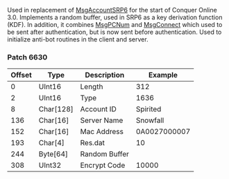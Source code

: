 Used in replacement of [MsgAccountSRP6](Packets/MsgAccount) for the start of Conquer Online 3.0. Implements a random buffer, used in SRP6 as a key derivation function (KDF). In addition, it combines [MsgPCNum](Packets/MsgPCNum) and [MsgConnect](Packets/MsgConnect) which used to be sent after authentication, but is now sent before authentication. Used to initialize anti-bot routines in the client and server. 

### Patch 6630

| Offset | Type | Description | Example |
| -------- | -------- | -------- | -------- |
| 0 | UInt16 | Length | ‭312‬ |
| 2 | UInt16 | Type | ‭1636‬ |
| 8 | Char[128] | Account ID | Spirited |
| 136 | Char[16] | Server Name | Snowfall |
| 152 | Char[16] | Mac Address | 0A0027000007 |
| 193 | Char[4] | Res.dat | 10 |
| 244 | Byte[64] | Random Buffer | |
| 308 | UInt32 | Encrypt Code | 10000 |
